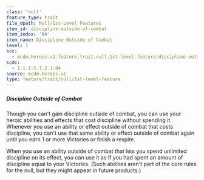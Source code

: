 ```yaml
---
class: 'null'
feature_type: trait
file_dpath: Null/1st-Level Features
item_id: discipline-outside-of-combat
item_index: '04'
item_name: Discipline Outside of Combat
level: 1
scc:
  - mcdm.heroes.v1:feature.trait.null.1st-level-feature:discipline-outside-of-combat
scdc:
  - 1.1.1:5.1.2.1:04
source: mcdm.heroes.v1
type: feature/trait/null/1st-level-feature
---
```


##### Discipline Outside of Combat

Though you can't gain discipline outside of combat, you can use your heroic abilities and effects that cost discipline without spending it. Whenever you use an ability or effect outside of combat that costs discipline, you can't use that same ability or effect outside of combat again until you earn 1 or more Victories or finish a respite.

When you use an ability outside of combat that lets you spend unlimited discipline on its effect, you can use it as if you had spent an amount of discipline equal to your Victories. (Such abilities aren't part of the core rules for the null, but they might appear in future products.)
